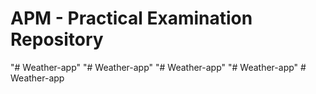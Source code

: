 # APM - Practical Examination Repository
"# Weather-app" 
"# Weather-app" 
"# Weather-app" 
"# Weather-app" 
#   W e a t h e r - a p p  
 